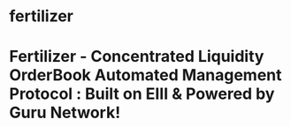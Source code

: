 # fertilizer
# Fertilizer - Concentrated Liquidity OrderBook Automated Management Protocol : Built on EⅢ &amp; Powered by Guru Network!
